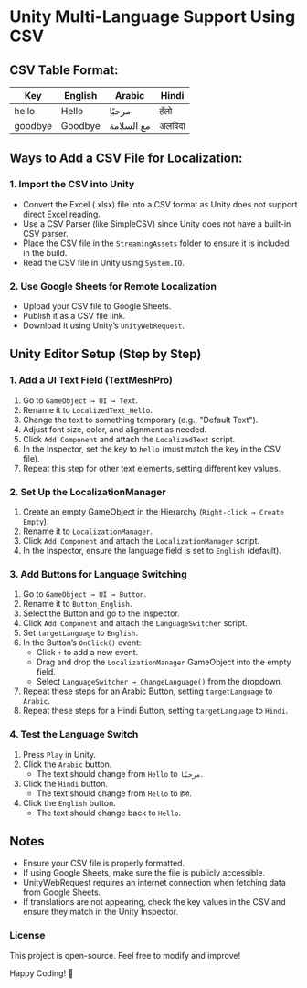 # Unity Multi-Language Support Using CSV

## CSV Table Format:
| Key      | English  | Arabic    | Hindi   |
|----------|---------|---------|---------|
| hello    | Hello   | مرحبًا  | हॅलो   |
| goodbye  | Goodbye | مع السلامة | अलविदा |

## Ways to Add a CSV File for Localization:
### 1. Import the CSV into Unity
- Convert the Excel (.xlsx) file into a CSV format as Unity does not support direct Excel reading.
- Use a CSV Parser (like SimpleCSV) since Unity does not have a built-in CSV parser.
- Place the CSV file in the `StreamingAssets` folder to ensure it is included in the build.
- Read the CSV file in Unity using `System.IO`.

### 2. Use Google Sheets for Remote Localization
- Upload your CSV file to Google Sheets.
- Publish it as a CSV file link.
- Download it using Unity’s `UnityWebRequest`.

## Unity Editor Setup (Step by Step)
### 1. Add a UI Text Field (TextMeshPro)
1. Go to `GameObject → UI → Text`.
2. Rename it to `LocalizedText_Hello`.
3. Change the text to something temporary (e.g., "Default Text").
4. Adjust font size, color, and alignment as needed.
5. Click `Add Component` and attach the `LocalizedText` script.
6. In the Inspector, set the key to `hello` (must match the key in the CSV file).
7. Repeat this step for other text elements, setting different key values.

### 2. Set Up the LocalizationManager
1. Create an empty GameObject in the Hierarchy (`Right-click → Create Empty`).
2. Rename it to `LocalizationManager`.
3. Click `Add Component` and attach the `LocalizationManager` script.
4. In the Inspector, ensure the language field is set to `English` (default).

### 3. Add Buttons for Language Switching
1. Go to `GameObject → UI → Button`.
2. Rename it to `Button_English`.
3. Select the Button and go to the Inspector.
4. Click `Add Component` and attach the `LanguageSwitcher` script.
5. Set `targetLanguage` to `English`.
6. In the Button’s `OnClick()` event:
   - Click `+` to add a new event.
   - Drag and drop the `LocalizationManager` GameObject into the empty field.
   - Select `LanguageSwitcher → ChangeLanguage()` from the dropdown.
7. Repeat these steps for an Arabic Button, setting `targetLanguage` to `Arabic`.
8. Repeat these steps for a Hindi Button, setting `targetLanguage` to `Hindi`.

### 4. Test the Language Switch
1. Press `Play` in Unity.
2. Click the `Arabic` button.
   - The text should change from `Hello` to `مرحبًا`.
3. Click the `Hindi` button.
   - The text should change from `Hello` to `हॅलो`.
4. Click the `English` button.
   - The text should change back to `Hello`.

## Notes
- Ensure your CSV file is properly formatted.
- If using Google Sheets, make sure the file is publicly accessible.
- UnityWebRequest requires an internet connection when fetching data from Google Sheets.
- If translations are not appearing, check the key values in the CSV and ensure they match in the Unity Inspector.

### License
This project is open-source. Feel free to modify and improve!

Happy Coding! 🚀

